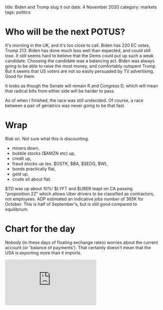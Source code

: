 title: Biden and Trump slug it out
date: 4 November 2020
category: markets
tags: politics


# Who will be the next POTUS?

It's morning in the UK, and it's too close to call. Biden has 220 EC votes, Trump 213. 
Biden has done much less well than expected, and could still lose.
It still seems hard to believe that the Dems could put up such a weak candidate.
Choosing the candidate was a balancing act. Biden was always going to be able to raise the most money,
and comfortably outspent Trump. 
But it seems that US voters are not so easily persuaded by TV advertising. 
Good for them.

It looks as though the Senate will remain R and Congress D, which will mean that radical bills from either side will be harder to pass.

As of when I finished, the race was still undecided. Of course, a race between a pair of geriatrics was never going to be that fast.

# Wrap

Risk on. Not sure what this is discounting. 

* miners down,
* bubble stocks ($AMZN etc) up,
* credit up,
* fraud stocks up (ex. $OSTK, $BA, $SEDG, $W),
* bonds practically flat,
* gold up,
* crude oil about flat.

$TD was up about 10%!
$LYFT and $UBER leapt on CA passing "proposition 22" which allows Uber drivers to be classified as contractors, not employees.
ADP estimated an indicative jobs number of 365K  for October. This is half of September's, but is still good compared to equilibrium.


# Chart for the day

Nobody (in these days of floating exchange rates) worries about the current account (or 'balance of payments'). That certainly doesn't mean that the USA is exporting more than it imports.

<div class="embed-container"><iframe src="https://fred.stlouisfed.org/graph/graph-landing.php?g=wTXo&width=670&height=475" scrolling="no" frameborder="0" style="overflow:hidden;" allowTransparency="true" loading="lazy"></iframe></div><script src="https://fred.stlouisfed.org/graph/js/embed.js" type="text/javascript"></script>
